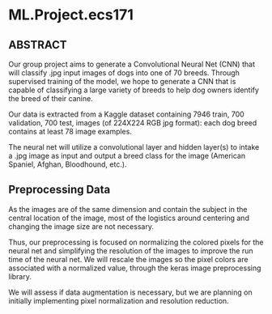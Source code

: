 # ML.Project.ecs171

## ABSTRACT

Our group project aims to generate a Convolutional Neural Net (CNN) that will classify .jpg input images of dogs into one of 70 breeds. Through supervised training of the model, we hope to generate a CNN that is capable of classifying a large variety of breeds to help dog owners identify the breed of their canine. 

Our data is extracted from a Kaggle dataset containing 7946 train, 700 validation, 700 test, images (of 224X224 RGB jpg format): each dog breed contains at least 78 image examples. 

The neural net will utilize a convolutional layer and hidden layer(s) to intake a .jpg image as input and output a breed class for the image (American Spaniel, Afghan, Bloodhound, etc.). 

## Preprocessing Data

As the images are of the same dimension and contain the subject in the central location of the image, most of the logistics around centering and changing the image size are not necessary. 

Thus, our preprocessing is focused on normalizing the colored pixels for the neural net and simplifying the resolution of the images to improve the run time of the neural net. We will rescale the images so the pixel colors are associated with a normalized value, through the keras image preprocessing library. 

We will assess if data augmentation is necessary, but we are planning on initially implementing pixel normalization and resolution  reduction.
